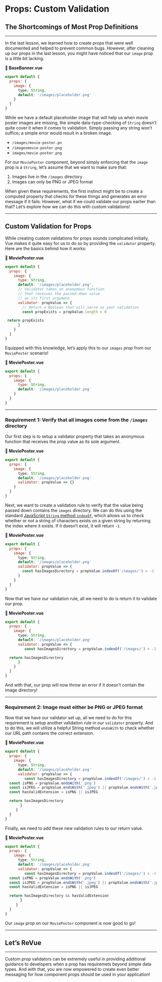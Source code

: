 # Props: Custom Validation

## The Shortcomings of Most Prop Definitions

* * *

In the last lesson, we learned how to create props that were well documented and helped to prevent common bugs. However, after cleaning up our props in the last lesson, you might have noticed that our `image` prop is a little bit lacking.

**📄 BaseBanner.vue**

```javascript
export default {
  props: {
    image: {
      type; String,
      default: '/images/placeholder.png' 
    }
  }
}
```

While we have a default placeholder image that will help us when movie poster images are missing, the simple data-type-checking of `String` doesn’t quite cover it when it comes to validation. Simply passing any string won’t suffice; a simple error would result in a broken image.

* `/images/movie-poster.pn`
* `/imagesmovie-poster.png`
* `images/movie-poster.png`

For our `MoviePoster` component, beyond simply enforcing that the `image` prop is a `String`, let’s assume that we want to make sure that:

1. Images live in the `/images` directory
2. Images can only be PNG or JPEG format

When given these requirements, the first instinct might be to create a computed property that checks for these things and generates an error message if it fails. However, what if we could validate our props earlier than that? Let’s explore how we can do this with custom validations!

* * *

## Custom Validation for Props

While creating custom validations for props sounds complicated initially, Vue makes it quite easy for us to do so by providing the `validator` property. Here are the basics behind how it works:

**📄 MoviePoster.vue**

```javascript
export default {
  props: {
    image: {
      type: String,
      default: '/images/placeholder.png',
      // Validator takes an anonymous function 
      // that receives the passed-down value
      // as its first argument
      validator: propValue => {
        // Return a Boolean that will serve as your validation
        const propExists = propValue.length > 0

 return propExists
      }  
    }
  }
}
```

Equipped with this knowledge, let’s apply this to our `images` prop from our `MoviePoster` scenario!

**📄 MoviePoster.vue**

```javascript
export default {
  props: {
    image: {
      type: String,
      default: '/images/placeholder.png' 
    }
  }
}
```

* * *

### Requirement 1: Verify that all images come from the `/images` directory

Our first step is to setup a validator property that takes an anonymous function that receives the prop value as its sole argument.

**📄 MoviePoster.vue**

```javascript
export default {
  props: {
    image: {
      type; String,
      default: '/images/placeholder.png' 
      validator: propValue => {}
    }
  }
}
```

Next, we want to create a validation rule to verify that the value being passed down contains the `images` directory. We can do this using the standard [JavaScript `String` method `indexOf`](https://developer.mozilla.org/en-US/docs/Web/JavaScript/Reference/Global_Objects/String/indexOf), which allows us to check whether or not a string of characters exists on a given string by returning the index where it exists. If it doesn’t exist, it will return `-1`.

**📄 MoviePoster.vue**

```javascript
export default {
  props: {
    image: {
      type; String,
      default: '/images/placeholder.png' 
      validator: propValue => {
        const hasImagesDirectory = propValue.indexOf('/images/') > -1
      }
    }
  }
}
```

Now that we have our validation rule, all we need to do is return it to validate our prop.

**📄 MoviePoster.vue**

```javascript
export default {
  props: {
    image: {
      type; String,
      default: '/images/placeholder.png' 
      validator: propValue => {
         const hasImagesDirectory = propValue.indexOf('/images/') > -1

  return hasImagesDirectory
      }
    }
  }
}
```

And with that, our prop will now throw an error if it doesn’t contain the image directory!

* * *

### Requirement 2: Image must either be PNG or JPEG format

Now that we have our validator set up, all we need to do for this requirement is setup another validation rule in our `validator` property. And to do this, we will utilize a helpful String method `endsWith` to check whether our URL path contains the correct extension.

**📄 MoviePoster.vue**

```javascript
export default {
  props: {
    image: {
      type; String,
      default: '/images/placeholder.png' 
      validator: propValue => {
         const hasImagesDirectory = propValue.indexOf('/images/') > -1
  const isPNG = propValue.endsWith('.png')
  const isJPEG = propValue.endsWith('.jpeg') || propValue.endsWith('.jpg')
  const hasValidExtension = isPNG || isJPEG

  return hasImagesDirectory
       }
     }
  }
}
```

Finally, we need to add these new validation rules to our return value.

**📄 MoviePoster.vue**

```javascript
export default {
  props: {
    image: {
      type; String,
      default: '/images/placeholder.png' 
      validator: propValue => {
         const hasImagesDirectory = propValue.indexOf('/images/') > -1
  const isPNG = propValue.endsWith('.png')
  const isJPEG = propValue.endsWith('.jpeg') || propValue.endsWith('.jpg')
  const hasValidExtension = isPNG || isJPEG

  return hasImagesDirectory && hasValidExtension
       }
     }
  }
}
```

Our `image` prop on our `MoviePoster` component is now good to go!

* * *

## Let’s ReVue

* * *

Custom prop validators can be extremely useful in providing additional guidance to developers when a prop has requiremets beyond simple data types. And with that, you are now empowered to create even better messaging for how component props should be used in your application!
